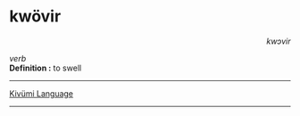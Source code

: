 
# kwövir

<div align="right"><i>kwɔvir</i></div>

*verb*  
**Definition :** to swell  

---

[Kivümi Language](../README.md)

---
